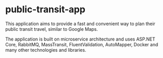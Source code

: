 # public-transit-app

This application aims to provide a fast and convenient way to plan their public transit travel, similar to Google Maps.

The application is built on microservice architecture and uses ASP.NET Core, RabbitMQ, MassTransit, FluentValidation, AutoMapper, Docker and many other technologies and libraries.